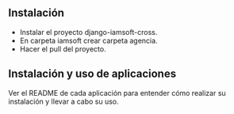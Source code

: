 Instalación
-----------

* Instalar el proyecto django-iamsoft-cross.
* En carpeta iamsoft crear carpeta agencia.
* Hacer el pull del proyecto.

Instalación y uso de aplicaciones
---------------------------------

Ver el README de cada aplicación para entender cómo realizar su instalación y llevar a cabo su uso.

